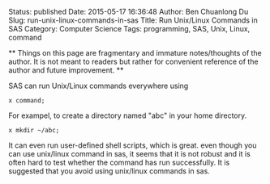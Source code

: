 Status: published
Date: 2015-05-17 16:36:48
Author: Ben Chuanlong Du
Slug: run-unix-linux-commands-in-sas
Title: Run Unix/Linux Commands in SAS
Category: Computer Science
Tags: programming, SAS, Unix, Linux, command

**
Things on this page are
fragmentary and immature notes/thoughts of the author.
It is not meant to readers
but rather for convenient reference of the author and future improvement.
**

SAS can run Unix/Linux commands everywhere using
```SAS
x command;
```
For exampel,
to create a directory named "abc" in your home directory.
```SAS
x mkdir ~/abc;
```

It can even run user-defined shell scripts, 
which is great. 
even though you can use unix/linux command in sas, 
it seems that it is not robust and it is often hard 
to test whether the command has run successfully.
It is suggested that you avoid using unix/linux commands in sas.
